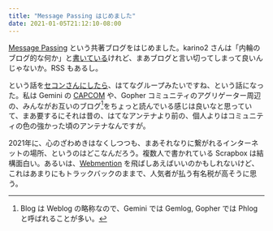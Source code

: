 ```yaml
---
title: "Message Passing はじめました"
date: 2021-01-05T21:12:10-08:00
---
```

[Message Passing](https://messagepassing.github.io/) という共著ブログをはじめました。karino2 さんは「内輪のブログ的な何か」と[書いている](https://karino2.github.io/2021/01/05/message_passing.html)けれど、まあブログと言い切ってしまって良いんじゃないか。RSS もあるし。

という話を[セコンさんにしたら](https://secon.dev/entry/2021/01/05/190000/)、はてなグループみたいですね、という話になった。私は Gemini の [CAPCOM](https://portal.mozz.us/gemini/gemini.circumlunar.space/capcom/) や、Gopher コミュニティのアグリゲーター周辺の、みんながお互いのブログ[^BLOG]をちょっと読んでいる感じは良いなと思っていて、まあ要するにそれは昔の、はてなアンテナより前の、個人よりはコミュニティの色の強かった頃のアンテナなんですが。

2021年に、心のざわめきはなくしつつも、まあそれなりに繋がれるインターネットの場所、というのはどこなんだろう。複数人で書かれている Scrapbox は結構面白い。あるいは、[Webmention](https://indieweb.org/Webmention) を飛ばしあえばいいのかもしれないけど、これはあまりにもトラックバックのままで、人気者が払う有名税が高そうに思う。

[^BLOG]: Blog は Weblog の略称なので、Gemini では Gemlog, Gopher では Phlog と呼ばれることが多い。
